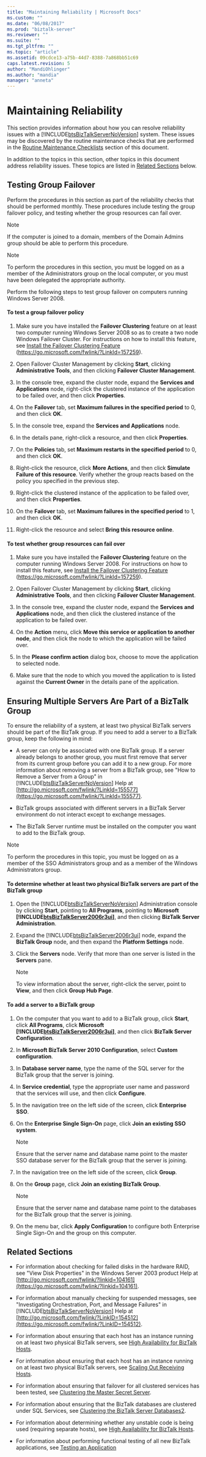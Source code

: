 ```yaml
---
title: "Maintaining Reliability | Microsoft Docs"
ms.custom: ""
ms.date: "06/08/2017"
ms.prod: "biztalk-server"
ms.reviewer: ""
ms.suite: ""
ms.tgt_pltfrm: ""
ms.topic: "article"
ms.assetid: 09cdce13-a75b-44d7-8388-7a868bb51c69
caps.latest.revision: 5
author: "MandiOhlinger"
ms.author: "mandia"
manager: "anneta"
---
```

# Maintaining Reliability
This section provides information about how you can resolve reliability issues with a [!INCLUDE[btsBizTalkServerNoVersion](../includes/btsbiztalkservernoversion-md.md)] system. These issues may be discovered by the routine maintenance checks that are performed in the [Routine Maintenance Checklists](../technical-guides/routine-maintenance-checklists.md) section of this document.

 In addition to the topics in this section, other topics in this document address reliability issues. These topics are listed in [Related Sections](../technical-guides/maintaining-reliability.md#BKMK_Related) below.

## Testing Group Failover
 Perform the procedures in this section as part of the reliability checks that should be performed monthly. These procedures include testing the group failover policy, and testing whether the group resources can fail over.

> [!NOTE]
>  If the computer is joined to a domain, members of the Domain Admins group should be able to perform this procedure.

> [!NOTE]
>  To perform the procedures in this section, you must be logged on as a member of the Administrators group on the local computer, or you must have been delegated the appropriate authority.

 Perform the following steps to test group failover on computers running Windows Server 2008.

#### To test a group failover policy

1.  Make sure you have installed the **Failover Clustering** feature on at least two computer running Windows Server 2008 so as to create a two node Windows Failover Cluster. For instructions on how to install this feature, see [Install the Failover Clustering Feature](https://go.microsoft.com/fwlink/?LinkId=157259) (https://go.microsoft.com/fwlink/?LinkId=157259).

2.  Open Failover Cluster Management by clicking **Start**, clicking **Administrative Tools**, and then clicking **Failover Cluster Management**.

3.  In the console tree, expand the cluster node, expand the **Services and Applications** node, right-click the clustered instance of the application to be failed over, and then click **Properties**.

4.  On the **Failover** tab, set **Maximum failures in the specified period** to 0, and then click **OK**.

5.  In the console tree, expand the **Services and Applications** node.

6.  In the details pane, right-click a resource, and then click **Properties**.

7.  On the **Policies** tab, set **Maximum restarts in the specified period** to 0, and then click **OK**.

8.  Right-click the resource, click **More Actions**, and then click **Simulate Failure of this resource**. Verify whether the group reacts based on the policy you specified in the previous step.

9. Right-click the clustered instance of the application to be failed over, and then click **Properties**.

10. On the **Failover** tab, set **Maximum failures in the specified period** to 1, and then click **OK**.

11. Right-click the resource and select **Bring this resource online**.

#### To test whether group resources can fail over

1.  Make sure you have installed the **Failover Clustering** feature on the computer running Windows Server 2008. For instructions on how to install this feature, see [Install the Failover Clustering Feature](https://go.microsoft.com/fwlink/?LinkId=157259) (https://go.microsoft.com/fwlink/?LinkId=157259).

2.  Open Failover Cluster Management by clicking **Start**, clicking **Administrative Tools**, and then clicking **Failover Cluster Management**.

3.  In the console tree, expand the cluster node, expand the **Services and Applications** node, and then click the clustered instance of the application to be failed over.

4.  On the **Action** menu, click **Move this service or application to another node**, and then click the node to which the application will be failed over.

5.  In the **Please confirm action** dialog box, choose to move the application to selected node.

6.  Make sure that the node to which you moved the application to is listed against the **Current Owner** in the details pane of the application.

##  <a name="BKMK_BTSGrp"></a> Ensuring Multiple Servers Are Part of a BizTalk Group
 To ensure the reliability of a system, at least two physical BizTalk servers should be part of the BizTalk group.  If you need to add a server to a BizTalk group, keep the following in mind:

- A server can only be associated with one BizTalk group. If a server already belongs to another group, you must first remove that server from its current group before you can add it to a new group. For more information about removing a server from a BizTalk group, see "How to Remove a Server from a Group" in [!INCLUDE[btsBizTalkServerNoVersion](../includes/btsbiztalkservernoversion-md.md)] Help at [http://go.microsoft.com/fwlink/?LinkId=155577](https://go.microsoft.com/fwlink/?LinkId=155577).

- BizTalk groups associated with different servers in a BizTalk Server environment do not interact except to exchange messages.

- The BizTalk Server runtime must be installed on the computer you want to add to the BizTalk group.

> [!NOTE]
>  To perform the procedures in this topic, you must be logged on as a member of the SSO Administrators group and as a member of the Windows Administrators group.

#### To determine whether at least two physical BizTalk servers are part of the BizTalk group

1. Open the [!INCLUDE[btsBizTalkServerNoVersion](../includes/btsbiztalkservernoversion-md.md)] Administration console by clicking **Start**, pointing to **All Programs**, pointing to **Microsoft [!INCLUDE[btsBizTalkServer2006r3ui](../includes/btsbiztalkserver2006r3ui-md.md)]**, and then clicking **BizTalk Server Administration**.

2. Expand the [!INCLUDE[btsBizTalkServer2006r3ui](../includes/btsbiztalkserver2006r3ui-md.md)] node, expand the **BizTalk Group** node, and then expand the **Platform Settings** node.

3. Click the **Servers** node. Verify that more than one server is listed in the **Servers** pane.

   > [!NOTE]
   >  To view information about the server, right-click the server, point to **View**, and then click **Group Hub Page**.

#### To add a server to a BizTalk group

1. On the computer that you want to add to a BizTalk group, click **Start**, click **All Programs**, click **Microsoft [!INCLUDE[btsBizTalkServer2006r3ui](../includes/btsbiztalkserver2006r3ui-md.md)]**, and then click **BizTalk Server Configuration**.

2. In **Microsoft BizTalk Server 2010 Configuration**, select **Custom configuration**.

3. In **Database server name**, type the name of the SQL server for the BizTalk group that the server is joining.

4. In **Service credential**, type the appropriate user name and password that the services will use, and then click **Configure**.

5. In the navigation tree on the left side of the screen, click **Enterprise SSO**.

6. On the **Enterprise Single Sign-On** page, click **Join an existing SSO system**.

   > [!NOTE]
   >  Ensure that the server name and database name point to the master SSO database server for the BizTalk group that the server is joining.

7. In the navigation tree on the left side of the screen, click **Group**.

8. On the **Group** page, click **Join an existing BizTalk Group**.

   > [!NOTE]
   >  Ensure that the server name and database name point to the databases for the BizTalk group that the server is joining.

9. On the menu bar, click **Apply Configuration** to configure both Enterprise Single Sign-On and the group on this computer.

##  <a name="BKMK_Related"></a> Related Sections

- For information about checking for failed disks in the hardware RAID, see "View Disk Properties" in the Windows Server 2003 product Help at [http://go.microsoft.com/fwlink/?linkid=104161](https://go.microsoft.com/fwlink/?linkid=104161).

- For information about manually checking for suspended messages, see "Investigating Orchestration, Port, and Message Failures" in [!INCLUDE[btsBizTalkServerNoVersion](../includes/btsbiztalkservernoversion-md.md)] Help at [http://go.microsoft.com/fwlink/?LinkID=154512](https://go.microsoft.com/fwlink/?LinkID=154512).

- For information about ensuring that each host has an instance running on at least two physical BizTalk servers, see [High Availability for BizTalk Hosts](../technical-guides/high-availability-for-biztalk-hosts.md).

- For information about ensuring that each host has an instance running on at least two physical BizTalk servers, see [Scaling Out Receiving Hosts](../technical-guides/scaling-out-receiving-hosts.md).

- For information about ensuring that failover for all clustered services has been tested, see [Clustering the Master Secret Server](../technical-guides/clustering-the-master-secret-server.md).

- For information about ensuring that the BizTalk databases are clustered under SQL Services, see [Clustering the BizTalk Server Databases2](../technical-guides/clustering-the-biztalk-server-databases2.md).

- For information about determining whether any unstable code is being used (requiring separate hosts), see [High Availability for BizTalk Hosts](../technical-guides/high-availability-for-biztalk-hosts.md).

- For information about performing functional testing of all new BizTalk applications, see [Testing an Application](../technical-guides/testing-an-application.md)

